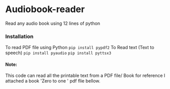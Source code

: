 # Audiobook-reader
Read any audio book using 12 lines of python


### Installation
To read PDF file using Python
` pip install pypdf2
`
To Read text (Text to speech)
` pip install pyaudio
`
` pip install pyttsx3
`

#### Note:
This code can read all the printable text from a PDF file/ Book
for reference I attached a book 'Zero to one ' pdf flie bellow.
